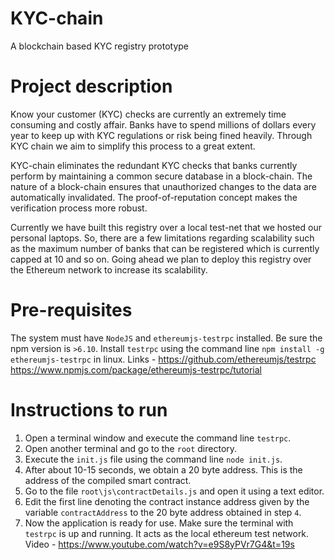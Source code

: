 # KYC-chain
A blockchain based KYC registry prototype
# Project description
Know your customer (KYC) checks are currently an extremely time consuming and costly affair. Banks have to spend millions of dollars every year to keep up with KYC regulations or risk being fined heavily. Through KYC chain we aim to simplify this process to a great extent.

KYC-chain eliminates the redundant KYC checks that banks currently perform by maintaining a common secure database in a block-chain. The nature of a block-chain ensures that unauthorized changes to the data are automatically invalidated. The proof-of-reputation concept makes the verification process more robust.

Currently we have built this registry over a local test-net that we hosted our personal laptops. So, there are a few limitations regarding scalability such as the maximum number of banks that can be registered which is currently capped at 10 and so on. Going ahead we plan to deploy this registry over the Ethereum network to increase its scalability.
# Pre-requisites
The system must have `NodeJS` and `ethereumjs-testrpc` installed. Be sure the npm version is `>6.10`. Install `testrpc` using the command line `npm install -g ethereumjs-testrpc` in linux. Links - 
https://github.com/ethereumjs/testrpc
https://www.npmjs.com/package/ethereumjs-testrpc/tutorial
# Instructions to run
1. Open a terminal window and execute the command line `testrpc`.
2. Open another terminal and go to the `root` directory.
3. Execute the `init.js` file using the command line `node init.js`.
4. After about 10-15 seconds, we obtain a 20 byte address. This is the address of the compiled smart contract.
5. Go to the file `root\js\contractDetails.js` and open it using a text editor.
6. Edit the first line denoting the contract instance address given by the variable `contractAddress` to the 20 byte address obtained in step `4`.
7. Now the application is ready for use. Make sure the terminal with `testrpc` is up and running. It acts as the local ethereum test network.
Video - https://www.youtube.com/watch?v=e9S8yPVr7G4&t=19s
